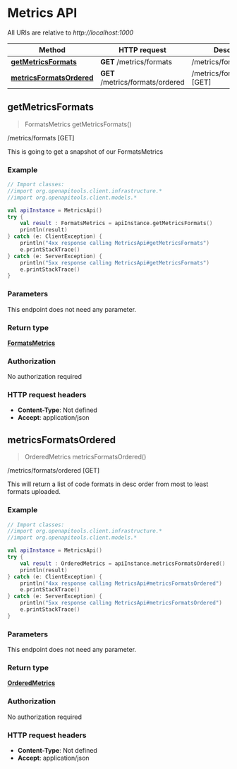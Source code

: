 # Metrics API

All URIs are relative to *http://localhost:1000*

Method | HTTP request | Description
------------- | ------------- | -------------
[**getMetricsFormats**](MetricsApi.md#getMetricsFormats) | **GET** /metrics/formats | /metrics/formats [GET]
[**metricsFormatsOrdered**](MetricsApi.md#metricsFormatsOrdered) | **GET** /metrics/formats/ordered | /metrics/formats/ordered [GET]


<a id="getMetricsFormats"></a>
## **getMetricsFormats**
> FormatsMetrics getMetricsFormats()

/metrics/formats [GET]

This is going to get a snapshot of our FormatsMetrics

### Example
```kotlin
// Import classes:
//import org.openapitools.client.infrastructure.*
//import org.openapitools.client.models.*

val apiInstance = MetricsApi()
try {
    val result : FormatsMetrics = apiInstance.getMetricsFormats()
    println(result)
} catch (e: ClientException) {
    println("4xx response calling MetricsApi#getMetricsFormats")
    e.printStackTrace()
} catch (e: ServerException) {
    println("5xx response calling MetricsApi#getMetricsFormats")
    e.printStackTrace()
}
```

### Parameters
This endpoint does not need any parameter.

### Return type

[**FormatsMetrics**](FormatsMetrics.md)

### Authorization

No authorization required

### HTTP request headers

 - **Content-Type**: Not defined
 - **Accept**: application/json

<a id="metricsFormatsOrdered"></a>
## **metricsFormatsOrdered**
> OrderedMetrics metricsFormatsOrdered()

/metrics/formats/ordered [GET]

This will return a list of code formats in desc order from most to least formats uploaded.

### Example
```kotlin
// Import classes:
//import org.openapitools.client.infrastructure.*
//import org.openapitools.client.models.*

val apiInstance = MetricsApi()
try {
    val result : OrderedMetrics = apiInstance.metricsFormatsOrdered()
    println(result)
} catch (e: ClientException) {
    println("4xx response calling MetricsApi#metricsFormatsOrdered")
    e.printStackTrace()
} catch (e: ServerException) {
    println("5xx response calling MetricsApi#metricsFormatsOrdered")
    e.printStackTrace()
}
```

### Parameters
This endpoint does not need any parameter.

### Return type

[**OrderedMetrics**](OrderedMetrics.md)

### Authorization

No authorization required

### HTTP request headers

 - **Content-Type**: Not defined
 - **Accept**: application/json

